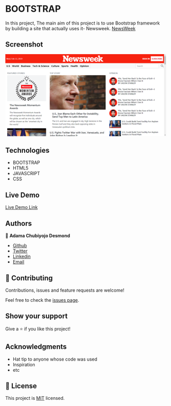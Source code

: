 # BOOTSTRAP

In this project, The main aim of this project is to use Bootstrap framework by building a site that actually uses it- Newsweek.
[NewsWeek ](https://www.newsweek.com/)


 ## Screenshot

![screenshot](images/screenshot.png) 


## Technologies
 * BOOTSTRAP
 * HTML5
 * JAVASCRIPT
 * CSS

## Live Demo

[Live Demo Link](https://raw.githack.com/kobiyoyo/BOOTSTRAP/master/index.html)

## Authors

👤 **Adama Chubiyojo Desmond**

-  [Github](https://github.com/kobiyoyo)
-  [Twitter](https://twitter.com/_kobiyoyo)
-  [Linkedin](https://www.linkedin.com/in/chubiyojo-adama/)
-  [Email](adamachubi@gmail.com)



## 🤝 Contributing

Contributions, issues and feature requests are welcome!

Feel free to check the [issues page](issues/).

## Show your support

Give a ⭐️ if you like this project!

## Acknowledgments

- Hat tip to anyone whose code was used
- Inspiration
- etc

## 📝 License

This project is [MIT](lic.url) licensed.
